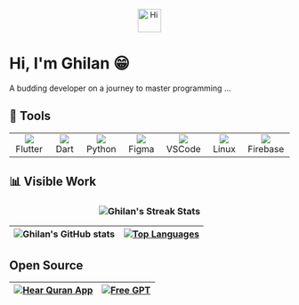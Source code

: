 <p align="center">
  <img src="https://emojis.slackmojis.com/emojis/images/1588866973/8934/hellokittydance.gif?1588866973" alt="Hi" width="42" />
</p>

# Hi, I'm Ghilan 😁
A budding developer on a journey to master programming ...

## 🔨 Tools
<table>
  <tr>
    <td align="center" width="96">
      <a href="#flutter">
        <img src="https://cdn.jsdelivr.net/gh/devicons/devicon/icons/flutter/flutter-original.svg" />
      </a>
      <br>Flutter
    </td>
    <td align="center" width="96">
      <a href="#dart">
        <img src="https://cdn.jsdelivr.net/gh/devicons/devicon/icons/dart/dart-original.svg" />
      </a>
      <br>Dart
    </td>
    <td align="center" width="96">
      <a href="#python">
        <img src="https://cdn.jsdelivr.net/gh/devicons/devicon/icons/python/python-original.svg" />
      </a>
      <br>Python
    </td>
    <td align="center" width="96">
      <a href="#figma">
        <img src="https://cdn.jsdelivr.net/gh/devicons/devicon/icons/figma/figma-original.svg" />
      </a>
      <br>Figma
    </td>
    <td align="center" width="96">
      <a href="#vscode">
        <img src="https://cdn.jsdelivr.net/gh/devicons/devicon/icons/vscode/vscode-original.svg" />
      </a>
      <br>VSCode
    </td>
    <td align="center" width="96">
      <a href="#linux">
        <img src="https://cdn.jsdelivr.net/gh/devicons/devicon/icons/linux/linux-original.svg" />
      </a>
      <br>Linux
    </td>    
    <td align="center" width="96">
      <a href="#firebase">
        <img src="https://cdn.jsdelivr.net/gh/devicons/devicon/icons/firebase/firebase-plain.svg" />
      </a>
      <br>Firebase
    </td>
  </tr>
</table>

## 📊 Visible Work

<h3 align="center">
  <img align="center" src="https://streak-stats.demolab.com?user=G705-Ghilan&locale=en&mode=daily&theme=dark&hide_border=false&border_radius=5&&bg_color=00000000" alt="Ghilan's Streak Stats"/>
</h3>

| ![Ghilan's GitHub stats](https://github-readme-stats.vercel.app/api?username=G705-Ghilan&hide_title=false&hide_rank=false&show_icons=true&include_all_commits=true&count_private=true&disable_animations=false&theme=dark&locale=en&hide_border=true&custom_title=My%20Stats&bg_color=00000000) | [![Top Languages](https://github-readme-stats.vercel.app/api/top-langs?username=G705-Ghilan&locale=en&hide_title=false&layout=compact&card_width=400&langs_count=5&theme=dark&hide_border=true&bg_color=00000000)](https://github.com/G705-Ghilan)  |
|---|---|

## Open Source 
| [![Hear Quran App](https://github-readme-stats.vercel.app/api/pin/?username=G705-Ghilan&repo=hear_quran_app&theme=dark&hide_border=true&bg_color=00000000)](https://github.com/G705-Ghilan/hear_quran_app) | [![Free GPT](https://github-readme-stats.vercel.app/api/pin/?username=G705-Ghilan&theme=dark&repo=Free-GPT&hide_border=true&bg_color=00000000)](https://github.com/G705-ghilan/Free-GPT) |
|---|---|

